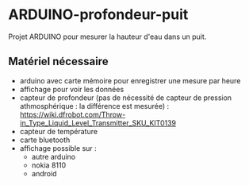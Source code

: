 # ARDUINO-profondeur-puit
Projet ARDUINO pour mesurer la hauteur d'eau dans un puit.

## Matériel nécessaire
- arduino avec carte mémoire pour enregistrer une mesure par heure
- affichage pour voir les données
- capteur de profondeur (pas de nécessité de capteur de pression athmosphérique : la différence est mesurée) : https://wiki.dfrobot.com/Throw-in_Type_Liquid_Level_Transmitter_SKU_KIT0139
- capteur de température
- carte bluetooth
- affichage possible sur :
  - autre arduino
  - nokia 8110
  - android

